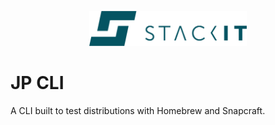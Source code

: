 <p align="center">
  <img src=".github/images/stackit-logo.png" alt="STACKIT logo" width="50%"/>
</p>

# JP CLI

A CLI built to test distributions with Homebrew and Snapcraft.
